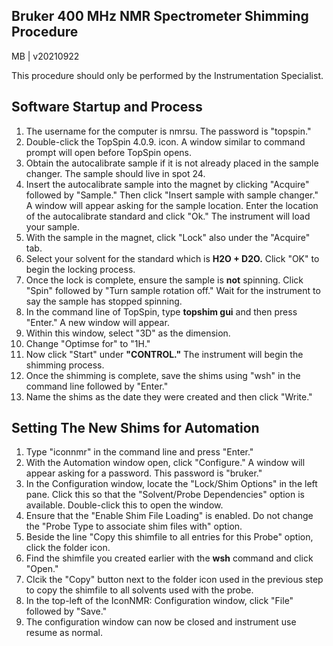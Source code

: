 ## Bruker 400 MHz NMR Spectrometer Shimming Procedure
MB | v20210922

This procedure should only be performed by the Instrumentation Specialist.

## Software Startup and Process
1. The username for the computer is nmrsu.  The password is "topspin."
1. Double-click the TopSpin 4.0.9. icon.  A window similar to command prompt will open before TopSpin opens.
1. Obtain the autocalibrate sample if it is not already placed in the sample changer.  The sample should live in spot 24.
1. Insert the autocalibrate sample into the magnet by clicking "Acquire" followed by "Sample."  Then click "Insert sample with sample changer."  A window will appear asking for the sample location.  Enter the location of the autocalibrate standard and click "Ok."  The instrument will load your sample.
1. With the sample in the magnet, click "Lock" also under the "Acquire" tab.
1. Select your solvent for the standard which is **H2O + D2O.**  Click "OK" to begin the locking process.
1. Once the lock is complete, ensure the sample is **not** spinning.  Click "Spin" followed by "Turn sample rotation off."  Wait for the instrument to say the sample has stopped spinning.
1. In the command line of TopSpin, type **topshim gui** and then press "Enter."  A new window will appear.
1. Within this window, select "3D" as the dimension.
1. Change "Optimse for" to "1H."
1. Now click "Start" under **"CONTROL."**  The instrument will begin the shimming process.
1. Once the shimming is complete, save the shims using "wsh" in the command line followed by "Enter."
1. Name the shims as the date they were created and then click "Write."

## Setting The New Shims for Automation
1. Type "iconnmr" in the command line and press "Enter."
1. With the Automation window open, click "Configure."  A window will appear asking for a password.  This password is "bruker."
1. In the Configuration window, locate the "Lock/Shim Options" in the left pane.  Click this so that the "Solvent/Probe Dependencies" option is available.  Double-click this to open the window.
1. Ensure that the "Enable Shim File Loading" is enabled.  Do not change the "Probe Type to associate shim files with" option.
1. Beside the line "Copy this shimfile to all entries for this Probe" option, click the folder icon.
1. Find the shimfile you created earlier with the **wsh** command and click "Open."
1. Clcik the "Copy" button next to the folder icon used in the previous step to copy the shimfile to all solvents used with the probe.
1. In the top-left of the IconNMR: Configuration window, click "File" followed by "Save."
1. The configuration window can now be closed and instrument use resume as normal.
